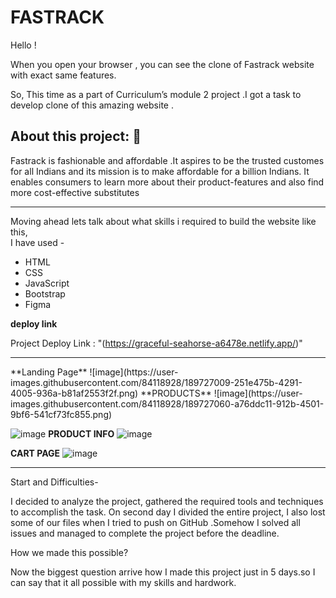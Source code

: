 # FASTRACK
Hello !

When you open your browser , you can see the clone of Fastrack website with exact same features. 

So, This time as a part of Curriculum’s module 2 project .I got a task to develop clone of this amazing website .

## About this project: 🙌
Fastrack is fashionable and affordable .It aspires to be the trusted customes for all Indians and its mission is to make affordable for a billion Indians. It enables consumers to learn more about their product-features and also find more cost-effective substitutes

----



Moving ahead lets talk about what skills i required to build the website like this,  
I have used -
<ul>
  <li>HTML</li>
  <li>CSS</li>
  <li>JavaScript</li>
  <li>Bootstrap</li>
  <li>Figma</li>
</ul>

**deploy link**

Project Deploy Link : "(https://graceful-seahorse-a6478e.netlify.app/)"


<hr/>
**Landing Page**
![image](https://user-images.githubusercontent.com/84118928/189727009-251e475b-4291-4005-936a-b81af2553f2f.png)
 **PRODUCTS**
![image](https://user-images.githubusercontent.com/84118928/189727060-a76ddc11-912b-4501-9bf6-541cf73fc855.png)

![image](https://user-images.githubusercontent.com/84118928/189727145-208f8c9d-ae3b-41f3-a42c-949b90a9b909.png)
 **PRODUCT INFO**
![image](https://user-images.githubusercontent.com/84118928/189727220-97127063-e1f9-48e9-9840-d87f5c2aaa97.png)

**CART PAGE**
![image](https://user-images.githubusercontent.com/84118928/189727261-c678caf0-c74e-4699-82bf-94f89f822bd8.png)

<hr/>
Start and Difficulties-

I decided to analyze the project, gathered the required tools and techniques to accomplish the task. On second day I divided the entire project, I also lost some of our files when I tried to push on GitHub .Somehow I solved all issues and managed to complete the project before the deadline.

How we made this possible?

Now the biggest question arrive how I made this project just in 5 days.so I can say that it all possible with my skills and hardwork.
